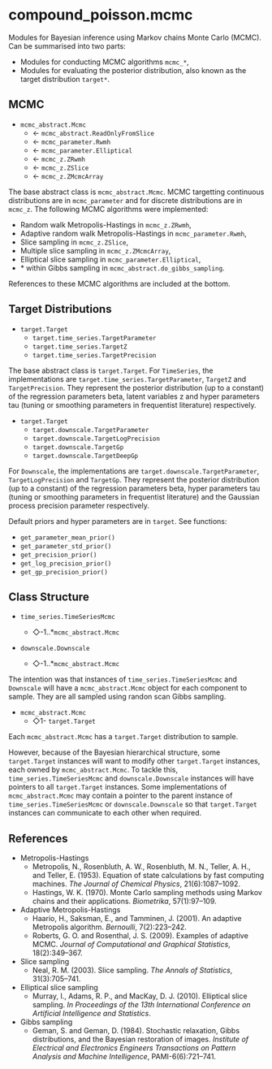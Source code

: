 # compound_poisson.mcmc

Modules for Bayesian inference using Markov chains Monte Carlo (MCMC). Can be summarised into two parts:
  - Modules for conducting MCMC algorithms `mcmc_*`,
  - Modules for evaluating the posterior distribution, also known as the target distribution `target*`.

## MCMC

- `mcmc_abstract.Mcmc`
  - &larr; `mcmc_abstract.ReadOnlyFromSlice`
  - &larr; `mcmc_parameter.Rwmh`
  - &larr; `mcmc_parameter.Elliptical`
  - &larr; `mcmc_z.ZRwmh`
  - &larr; `mcmc_z.ZSlice`
  - &larr; `mcmc_z.ZMcmcArray`

The base abstract class is `mcmc_abstract.Mcmc`. MCMC targetting continuous distributions are in `mcmc_parameter` and for discrete distributions are in
`mcmc_z`. The following MCMC algorithms were implemented:
- Random walk Metropolis-Hastings in `mcmc_z.ZRwmh`,
- Adaptive random walk Metropolis-Hastings in `mcmc_parameter.Rwmh`,
- Slice sampling in `mcmc_z.ZSlice`,
- Multiple slice sampling in `mcmc_z.ZMcmcArray`,
- Elliptical slice sampling in `mcmc_parameter.Elliptical`,
- \* within Gibbs sampling  in `mcmc_abstract.do_gibbs_sampling`.

References to these MCMC algorithms are included at the bottom.

## Target Distributions
- `target.Target`
  - `target.time_series.TargetParameter`
  - `target.time_series.TargetZ`
  - `target.time_series.TargetPrecision`

The base abstract class is `target.Target`. For `TimeSeries`, the implementations are `target.time_series.TargetParameter`, `TargetZ` and `TargetPrecision`. They represent the posterior distribution (up to a constant) of the regression parameters beta, latent variables z and hyper parameters tau (tuning or smoothing parameters in frequentist literature) respectively.

- `target.Target`
  - `target.downscale.TargetParameter`
  - `target.downscale.TargetLogPrecision`
  - `target.downscale.TargetGp`
  - `target.downscale.TargetDeepGp`

For `Downscale`, the implementations are `target.downscale.TargetParameter`, `TargetLogPrecision` and `TargetGp`. They represent the posterior distribution (up to a constant) of the regression parameters beta, hyper parameters tau (tuning or smoothing parameters in frequentist literature) and the Gaussian process precision parameter respectively.

Default priors and hyper parameters are in `target`. See functions:
  - `get_parameter_mean_prior()`
  - `get_parameter_std_prior()`
  - `get_precision_prior()`
  - `get_log_precision_prior()`
  - `get_gp_precision_prior()`

## Class Structure

- `time_series.TimeSeriesMcmc`
  - &#x25C7;-1..\*`mcmc_abstract.Mcmc`


- `downscale.Downscale`
  - &#x25C7;-1..\*`mcmc_abstract.Mcmc`

The intention was that instances of `time_series.TimeSeriesMcmc` and  `Downscale` will have a `mcmc_abstract.Mcmc` object for each component to sample. They are all sampled using randon scan Gibbs sampling.

- `mcmc_abstract.Mcmc`
  - &#x25C7;1- `target.Target`

Each `mcmc_abstract.Mcmc` has a `target.Target` distribution to sample.

However, because of the Bayesian hierarchical structure, some `target.Target` instances will want to modify other `target.Target` instances, each owned by `mcmc_abstract.Mcmc`. To tackle this, `time_series.TimeSeriesMcmc` and `downscale.Downscale` instances will have pointers to all `target.Target` instances. Some implementations of `mcmc_abstract.Mcmc` may contain a pointer to the parent instance of `time_series.TimeSeriesMcmc` or `downscale.Downscale` so that `target.Target` instances can communicate to each other when required.


## References

- Metropolis-Hastings
  - Metropolis, N., Rosenbluth, A. W., Rosenbluth, M. N., Teller, A. H., and Teller, E. (1953). Equation of state calculations by fast computing machines. *The Journal of Chemical Physics*, 21(6):1087–1092.
  - Hastings, W. K. (1970). Monte Carlo sampling methods using Markov chains and their applications. *Biometrika*, 57(1):97–109.
- Adaptive Metropolis-Hastings
  - Haario, H., Saksman, E., and Tamminen, J. (2001).  An adaptive Metropolis algorithm. *Bernoulli*, 7(2):223–242.
  - Roberts, G. O. and Rosenthal, J. S. (2009). Examples of adaptive MCMC. *Journal of Computational and Graphical Statistics*, 18(2):349–367.
- Slice sampling
  - Neal, R. M. (2003). Slice sampling. *The Annals of Statistics*, 31(3):705–741.
- Elliptical slice sampling
  - Murray, I., Adams, R. P., and MacKay, D. J. (2010). Elliptical slice sampling. *In Proceedings of the 13th International Conference on Artificial Intelligence and Statistics*.
- Gibbs sampling
  - Geman, S. and Geman, D. (1984). Stochastic relaxation, Gibbs distributions, and the Bayesian restoration of images. *Institute of Electrical and Electronics Engineers Transactions on Pattern Analysis and Machine Intelligence*, PAMI-6(6):721–741.
